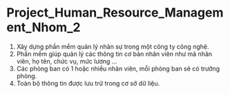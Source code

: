 # Project_Human_Resource_Management_Nhom_2
1. Xây dựng phần mềm quản lý nhân sự trong một công ty công nghệ.
2. Phần mềm giúp quản lý các thông tin cơ bản nhân viên như mã nhân viên, họ tên, chức vụ, mức lương ...
3. Các phòng ban có 1 hoặc nhiều nhân viên, mỗi phòng ban sẽ có trưởng phòng.
4. Toàn bộ thông tin được lưu trữ trong cơ sở dữ liệu.
